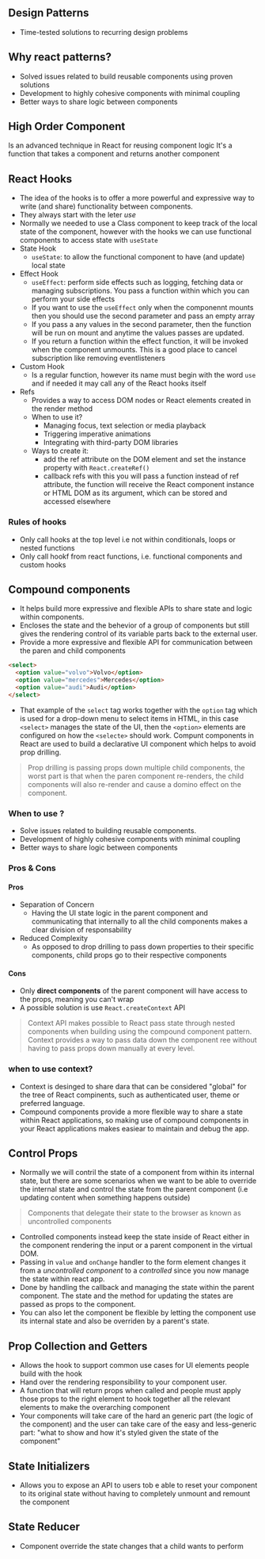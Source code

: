## Design Patterns

- Time-tested solutions to recurring design problems

## Why react patterns?

- Solved issues related to build reusable components using proven solutions
- Development to highly cohesive components with minimal coupling
- Better ways to share logic between components

## High Order Component

Is an advanced technique in React for reusing component logic
It's a function that takes a component and returns another component

## React Hooks

- The idea of the hooks is to offer a more powerful and expressive way to write (and share) functionality between components.
- They always start with the leter _use_
- Normally we needed to use a Class component to keep track of the local state of the component, however with the hooks we can use functional components to access state with `useState`
- State Hook
  - `useState`: to allow the functional component to have (and update) local state
- Effect Hook
  - `useEffect`: perform side effects such as logging, fetching data or managing subscriptions. You pass a function within which you can perform your side effects
  - If you want to use the `useEffect` only when the componennt mounts then you should use the second parameter and pass an empty array
  - If you pass a any values in the second parameter, then the function will be run on mount and anytime the values passes are updated.
  - If you return a function within the effect function, it will be invoked when the component unmounts. This is a good place to cancel subscription like removing eventlisteners
- Custom Hook
  - Is a regular function, however its name must begin with the word `use` and if needed it may call any of the React hooks itself
- Refs
  - Provides a way to access DOM nodes or React elements created in the render method
  - When to use it?
    - Managing focus, text selection or media playback
    - Triggering imperative animations
    - Integrating with third-party DOM libraries
  - Ways to create it:
    - add the ref attribute on the DOM element and set the instance property with `React.createRef()`
    - callback refs with this you will pass a function instead of ref attribute, the function will receive the React component instance or HTML DOM as its argument, which can be stored and accessed elsewhere

### Rules of hooks

- Only call hooks at the top level i.e not within conditionals, loops or nested functions
- Only call hookf from react functions, i.e. functional components and custom hooks

## Compound components

- It helps build more expressive and flexible APIs to share state and logic within components.
- Encloses the state and the behevior of a group of components but still gives the rendering control of its variable parts back to the external user.
- Provide a more expressive and flexible API for communication between the paren and child components

```html
<select>
  <option value="volvo">Volvo</option>
  <option value="mercedes">Mercedes</option>
  <option value="audi">Audi</option>
</select>
```

- That example of the `select` tag works together with the `option` tag which is used for a drop-down menu to select items in HTML, in this case `<select>` manages the state of the UI, then the `<option>` elements are configured on how the `<selecte>` should work. Compunt components in React are used to build a declarative UI component which helps to avoid prop drilling.

> Prop drilling is passing props down multiple child components, the worst part is that when the paren component re-renders, the child components will also re-render and cause a domino effect on the component.

### When to use ?

- Solve issues related to building reusable components.
- Development of highly cohesive components with minimal coupling
- Better ways to share logic between components

### Pros & Cons

#### Pros

- Separation of Concern
  - Having the UI state logic in the parent component and communicating that internally to all the child components makes a clear division of responsability
- Reduced Complexity
  - As opposed to drop drilling to pass down properties to their specific components, child props go to their respective components

#### Cons

- Only **direct components** of the parent component will have access to the props, meaning you can't wrap
- A possible solution is use `React.createContext` API

> Context API makes possible to React pass state through nested components when building using the compound component pattern. Context provides a way to pass data down the component ree without having to pass props down manually at every level.

### when to use context?

- Context is desinged to share dara that can be considered "global" for the tree of React compinents, such as authenticated user, theme or preferred language.
- Compound components provide a more flexible way to share a state within React applications, so making use of compound components in your React applications makes easiear to maintain and debug the app.

## Control Props

- Normally we will contril the state of a component from within its internal state, but there are some scenarios when we want to be able to override the internal state and control the state from the parent component (i.e updating content when something happens outside)

> Components that delegate their state to the browser as known as uncontrolled components

- Controlled components instead keep the state inside of React either in the component rendering the input or a parent component in the virtual DOM.
- Passing in `value` and `onChange` handler to the form element changes it from a _uncontrolled component_ to a _controlled_ since you now manage the state within react app.
- Done by handling the callback and managing the state within the parent component. The state and the method for updating the states are passed as props to the component.
- You can also let the component be flexible by letting the component use its internal state and also be overriden by a parent's state.

## Prop Collection and Getters

- Allows the hook to support common use cases for UI elements people build with the hook
- Hand over the rendering responsibility to your component user.
- A function that will return props when called and people must apply those props to the right element to hook together all the relevant elements to make the overarching component
- Your components will take care of the hard an generic part (the logic of the component) and the user can take care of the easy and less-generic part: "what to show and how it's styled given the state of the component"

## State Initializers

- Allows you to expose an API to users tob e able to reset your component to its original state without having to completely unmount and remount the component

## State Reducer

- Component override the state changes that a child wants to perform
